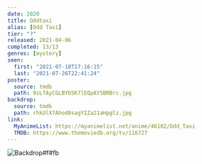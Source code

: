 ```yaml
---
date: 2020
title: Oddtaxi
alias: [Odd Taxi]
tier: "?"
released: 2021-04-06
completed: 13/13
genres: [mystery]
seen:
  first: "2021-07-18T17:16:15"
  last: "2021-07-26T22:41:24"
poster:
  source: tmdb
  path: 9zLfAyCGLBYbSK7lEQpAY5BRBrc.jpg
backdrop:
  source: tmdb
  path: rhkUlX7Ahod8sagYIZa21aHpglz.jpg
link:
  MyAnimeList: https://myanimelist.net/anime/46102/Odd_Taxi
  TMDB: https://www.themoviedb.org/tv/116727
---
```


![Backdrop#f#fb](https://www.themoviedb.org/t/p/original/vaH4XdNBXwhOpyBQx9sXfnUu0BJ.jpg "Source: TMDB")
